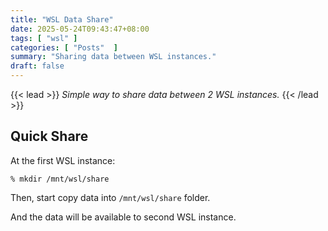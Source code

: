 ```yaml
---
title: "WSL Data Share"
date: 2025-05-24T09:43:47+08:00
tags: [ "wsl" ]
categories: [ "Posts"  ]
summary: "Sharing data between WSL instances."
draft: false
---
```

{{< lead >}}
*Simple way to share data between 2 WSL instances.*
{{< /lead >}}

## Quick Share

At the first WSL instance:

```console
% mkdir /mnt/wsl/share
```

Then, start copy data into `/mnt/wsl/share` folder.

And the data will be available to second WSL instance.


